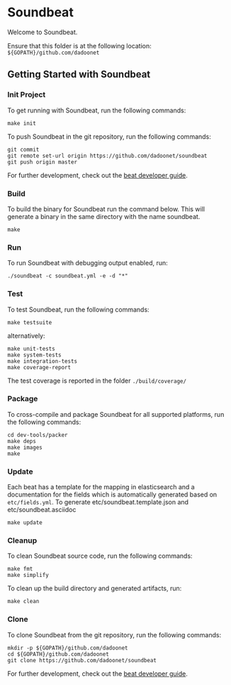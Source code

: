 # Soundbeat

Welcome to Soundbeat.

Ensure that this folder is at the following location:
`${GOPATH}/github.com/dadoonet`

## Getting Started with Soundbeat

### Init Project
To get running with Soundbeat, run the following commands:

```
make init
```


To push Soundbeat in the git repository, run the following commands:

```
git commit 
git remote set-url origin https://github.com/dadoonet/soundbeat
git push origin master
```

For further development, check out the [beat developer guide](https://www.elastic.co/guide/en/beats/libbeat/current/new-beat.html).

### Build

To build the binary for Soundbeat run the command below. This will generate a binary
in the same directory with the name soundbeat.

```
make
```


### Run

To run Soundbeat with debugging output enabled, run:

```
./soundbeat -c soundbeat.yml -e -d "*"
```


### Test

To test Soundbeat, run the following commands:

```
make testsuite
```

alternatively:
```
make unit-tests
make system-tests
make integration-tests
make coverage-report
```

The test coverage is reported in the folder `./build/coverage/`


### Package

To cross-compile and package Soundbeat for all supported platforms, run the following commands:

```
cd dev-tools/packer
make deps
make images
make
```

### Update

Each beat has a template for the mapping in elasticsearch and a documentation for the fields
which is automatically generated based on `etc/fields.yml`.
To generate etc/soundbeat.template.json and etc/soundbeat.asciidoc

```
make update
```


### Cleanup

To clean  Soundbeat source code, run the following commands:

```
make fmt
make simplify
```

To clean up the build directory and generated artifacts, run:

```
make clean
```


### Clone

To clone Soundbeat from the git repository, run the following commands:

```
mkdir -p ${GOPATH}/github.com/dadoonet
cd ${GOPATH}/github.com/dadoonet
git clone https://github.com/dadoonet/soundbeat
```


For further development, check out the [beat developer guide](https://www.elastic.co/guide/en/beats/libbeat/current/new-beat.html).
